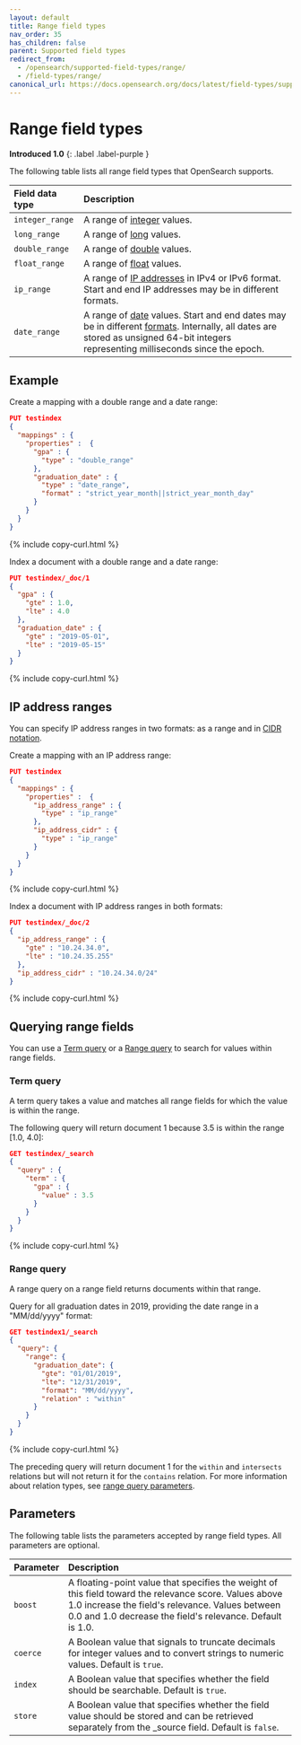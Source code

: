 ```yaml
---
layout: default
title: Range field types
nav_order: 35
has_children: false
parent: Supported field types
redirect_from:
  - /opensearch/supported-field-types/range/
  - /field-types/range/
canonical_url: https://docs.opensearch.org/docs/latest/field-types/supported-field-types/range/
---
```


# Range field types
**Introduced 1.0**
{: .label .label-purple }

The following table lists all range field types that OpenSearch supports.

Field data type | Description
:--- | :---
`integer_range` | A range of [integer]({{site.url}}{{site.baseurl}}/opensearch/supported-field-types/numeric/) values. 
`long_range` | A range of [long]({{site.url}}{{site.baseurl}}/opensearch/supported-field-types/numeric/) values.   
`double_range` | A range of [double]({{site.url}}{{site.baseurl}}/opensearch/supported-field-types/numeric/) values.  
`float_range` | A range of [float]({{site.url}}{{site.baseurl}}/opensearch/supported-field-types/numeric/) values. 
`ip_range` | A range of [IP addresses]({{site.url}}{{site.baseurl}}/opensearch/supported-field-types/ip/) in IPv4 or IPv6 format. Start and end IP addresses may be in different formats.  
`date_range` | A range of [date]({{site.url}}{{site.baseurl}}/opensearch/supported-field-types/date/) values. Start and end dates may be in different [formats]({{site.url}}{{site.baseurl}}/opensearch/supported-field-types/date/#formats). Internally, all dates are stored as unsigned 64-bit integers representing milliseconds since the epoch.

## Example

Create a mapping with a double range and a date range:

```json
PUT testindex 
{
  "mappings" : {
    "properties" :  {
      "gpa" : {
        "type" : "double_range"
      },
      "graduation_date" : {
        "type" : "date_range",
        "format" : "strict_year_month||strict_year_month_day"
      }
    }
  }
}
```
{% include copy-curl.html %}

Index a document with a double range and a date range:

```json
PUT testindex/_doc/1
{
  "gpa" : {
    "gte" : 1.0,
    "lte" : 4.0
  },
  "graduation_date" : {
    "gte" : "2019-05-01",
    "lte" : "2019-05-15"
  }
}
```
{% include copy-curl.html %}

## IP address ranges

You can specify IP address ranges in two formats: as a range and in [CIDR notation](https://en.wikipedia.org/wiki/Classless_Inter-Domain_Routing#CIDR_notation).

Create a mapping with an IP address range:

```json
PUT testindex 
{
  "mappings" : {
    "properties" :  {
      "ip_address_range" : {
        "type" : "ip_range" 
      },
      "ip_address_cidr" : {
        "type" : "ip_range" 
      }
    }
  }
}
```
{% include copy-curl.html %}

Index a document with IP address ranges in both formats:

```json
PUT testindex/_doc/2
{
  "ip_address_range" : {
    "gte" : "10.24.34.0",
    "lte" : "10.24.35.255"
  },
  "ip_address_cidr" : "10.24.34.0/24"
}
```
{% include copy-curl.html %}

## Querying range fields

You can use a [Term query](#term-query) or a [Range query](#range-query) to search for values within range fields. 

### Term query

A term query takes a value and matches all range fields for which the value is within the range.

The following query will return document 1 because 3.5 is within the range [1.0, 4.0]:

```json
GET testindex/_search
{
  "query" : {
    "term" : {
      "gpa" : {
        "value" : 3.5
      }
    }
  }
}
```
{% include copy-curl.html %}

### Range query

A range query on a range field returns documents within that range. 

Query for all graduation dates in 2019, providing the date range in a "MM/dd/yyyy" format:

```json
GET testindex1/_search
{
  "query": {
    "range": {
      "graduation_date": {
        "gte": "01/01/2019",
        "lte": "12/31/2019",
        "format": "MM/dd/yyyy",
        "relation" : "within"       
      }
    }
  }
}
```
{% include copy-curl.html %}

The preceding query will return document 1 for the `within` and `intersects` relations but will not return it for the `contains` relation. For more information about relation types, see [range query parameters]({{site.url}}{{site.baseurl}}/query-dsl/term/range#parameters).

## Parameters

The following table lists the parameters accepted by range field types. All parameters are optional.

Parameter | Description 
:--- | :--- 
`boost` | A floating-point value that specifies the weight of this field toward the relevance score. Values above 1.0 increase the field's relevance. Values between 0.0 and 1.0 decrease the field's relevance. Default is 1.0.
`coerce` | A Boolean value that signals to truncate decimals for integer values and to convert strings to numeric values. Default is `true`.
`index` | A Boolean value that specifies whether the field should be searchable. Default is `true`. 
`store` | A Boolean value that specifies whether the field value should be stored and can be retrieved separately from the _source field. Default is `false`. 
